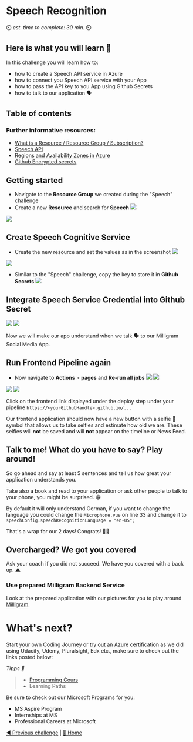 # Speech Recognition

⏲️ _est. time to complete: 30 min._ ⏲️

## Here is what you will learn 🎯

In this challenge you will learn how to:

- how to create a Speech API service in Azure
- how to connect you Speech API service with your App
- how to pass the API key to you App using Github Secrets
- how to talk to our application 🗣️

## Table of contents

### Further informative resources:

- [What is a Resource / Resource Group / Subscription?](https://docs.microsoft.com/azure/cloud-adoption-framework/govern/resource-consistency/resource-access-management)
- [Speech API](https://azure.microsoft.com/services/cognitive-services/speech-services/#overview)
- [Regions and Availability Zones in Azure](https://docs.microsoft.com/azure/availability-zones/az-overview)
- [Github Encrypted secrets](https://docs.github.com/en/actions/reference/encrypted-secrets)

## Getting started

- Navigate to the **Resource Group** we created during the "Speech" challenge
- Create a new **Resource** and search for **Speech**
![](./images/light/createresource.png)

![](./images/light/selectspeech.png)

## Create Speech Cognitive Service

- Create the new resource and set the values as in the screenshot
![](./images/light/createspeech.png)

![](./images/light/createspeechresource.png)

- Similar to the "Speech" challenge, copy the key to store it in **Github Secrets**
![](./images/light/copykeys.png)

## Integrate Speech Service Credential into Github Secret

![](./images/light/vue-app-speech-api-key-secret.png#gh-light-mode-only)
![](./images/dark/vue-app-speech-api-key-secret.png#gh-dark-mode-only)

Now we will make our app understand when we talk 🗣️ to our Milligram Social Media App. 

## Run Frontend Pipeline again

- Now navigate to **Actions** > **pages** and **Re-run all jobs**
![](./images/light/runworkflow.png#gh-light-mode-only)
![](./images/dark/runworkflow.png#gh-dark-mode-only)

![](./images/light/rerunalljobs.png#gh-light-mode-only)
![](./images/dark/rerunalljobs.png#gh-dark-mode-only)

Click on the frontend link displayed under the deploy step under your pipeline `https://<yourGithubHandle>.github.io/...`

Our frontend application should now have a new button with a selfie 🤩 symbol that allows us to take selfies and estimate how old we are.
These selfies will __not__ be saved and will __not__ appear on the timeline or News Feed.

## Talk to me! What do you have to say? Play around!

So go ahead and say at least 5 sentences and tell us how great your application understands you.

Take also a book and read to your application or ask other people to talk to your phone, you might be surprised. 😁

By default it will only understand German, if you want to change the language you could change the `Microphone.vue` on line 33 and change it to 
`speechConfig.speechRecognitionLanguage = "en-US";`

That's a wrap for our 2 days! Congrats! 🥳🙏


## Overcharged? We got you covered

Ask your coach if you did not succeed. We have you covered with a back up. ⚠️

### Use prepared Milligram Backend Service

Look at the prepared application with our pictures for you to play around [Milligram](https://codeunicornmartha.github.io/FemaleAIAppInnovationEcosystem/#/?stack-key=a78e2b9a).

# What's next?

Start your own Coding Journey or try out an Azure certification as we did using Udacity, Udemy, Pluralsight, Edx etc., make sure to check out the links posted below:

_Tipps 📝_
  > - [Programming Cours](https://www.udacity.com/course/intro-to-programming-nanodegree--nd000)
  > - Learning Paths

Be sure to check out our Microsoft Programs for you:

 - MS Aspire Program
 - Internships at MS
 - Professional Careers at Microsoft

[◀ Previous challenge](../Face/README.md) | [🔼 Home](../../README.md)